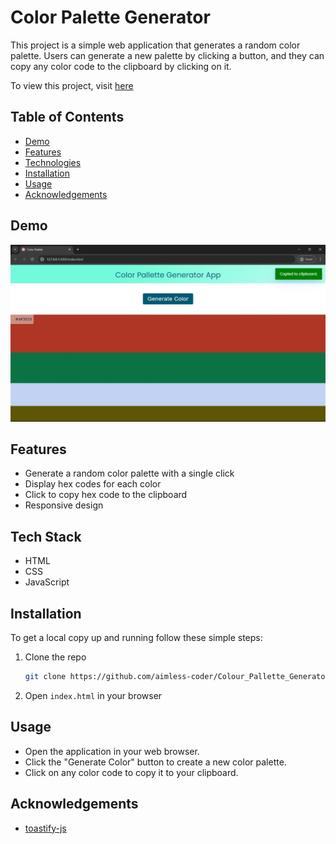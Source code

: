 # Color Palette Generator

This project is a simple web application that generates a random color palette. Users can generate a new palette by clicking a button, and they can copy any color code to the clipboard by clicking on it.

To view this project, visit [here](https://aimless-coder.github.io/Colour_Pallette_Generator/)

## Table of Contents

- [Demo](#demo)
- [Features](#features)
- [Technologies](#technologies)
- [Installation](#installation)
- [Usage](#usage)
- [Acknowledgements](#acknowledgements)
## Demo

![Color Palette Generator Screenshot](Screenshot.jpg)





## Features

- Generate a random color palette with a single click
- Display hex codes for each color
- Click to copy hex code to the clipboard
- Responsive design


## Tech Stack

- HTML
- CSS
- JavaScript


## Installation

To get a local copy up and running follow these simple steps:

1. Clone the repo
   ```sh
   git clone https://github.com/aimless-coder/Colour_Pallette_Generator.git
   ```

2. Open `index.html` in your browser

    
## Usage

- Open the application in your web browser.
- Click the "Generate Color" button to create a new color palette.
- Click on any color code to copy it to your clipboard.




## Acknowledgements

 - [toastify-js](https://github.com/apvarun/toastify-js)


